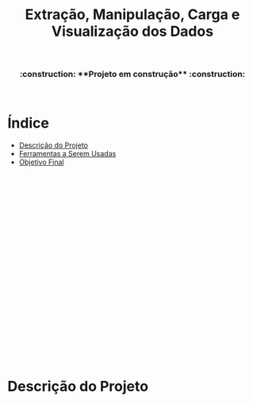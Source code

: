 <h1 align="center"> Extração, Manipulação, Carga e Visualização dos Dados </h1>

<br/>

<h3 align="center"> :construction: **Projeto em construção** :construction: </h3>

<br/>

# Índice

* [Descrição do Projeto](#descrição)
* [Ferramentas a Serem Usadas](#ferramentas)
* [Objetivo Final](#objetivo)

<br/>
<br/>
<br/>
<br/>
<br/>
<br/>
<br/>
<br/>
<br/>
<br/><br/><br/>
<br/>
<br/>
<br/>
<br/>
<br/>
<br/>
<br/>
<br/>
<br/>
<br/>

# Descrição do Projeto
